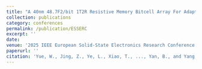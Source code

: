 ```yaml
---
title: "A 40nm 48.7F2/bit 1T2R Resistive Memory Bitcell Array For Adaptive Vector-Symbolic In-Memory Computing"
collection: publications
category: conferences
permalink: /publication/ESSERC
excerpt: ''
date:
venue: '2025 IEEE European Solid-State Electronics Research Conference (ESSERC)'
paperurl: ''
citation: 'Yue, W., Jing, Z., Ye, L., Xiao, T., ..., Yan, B., and Yang, Y. (2025). A 40nm 48.7F2/bit 1T2R Resistive Memory Bitcell Array For Adaptive Vector-Symbolic In-Memory Computing (accepted). In 2025 European Solid-State Electronics Research Conference (ESSERC), IEEE.'
---
```



